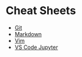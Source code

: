 # Cheat Sheets  
  
- [Git](https://github.com/seankim658/Cheat-Sheets/blob/master/Cheat_Sheets/Git.md)
- [Markdown](https://github.com/seankim658/Cheat-Sheets/blob/master/Cheat_Sheets/markdown.md)
- [Vim](https://github.com/seankim658/Cheat-Sheets/blob/master/Cheat_Sheets/Vim.md)
- [VS Code Jupyter](https://github.com/seankim658/Cheat-Sheets/blob/master/Cheat_Sheets/VSCodeJupyter.md) 